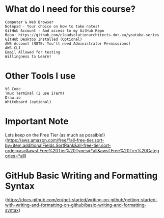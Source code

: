 # What do I need for this course?
    Computer & Web Browser
    Notepad - Your choice on how to take notes!
    GitHub Account - And access to my GitHub Repo
    Repo: https://github.com/cloudsolutionarchitects-dot-eu/youtube-series
    GitHub Desktop Installed (Optional)
    AWS Account (NOTE: You'll need Administrator Permissions)
    AWS CLI
    Email Allowed for testing
    Willingness to Learn!

# Other Tools I use
    VS Code
    Tmux Terminal (I use iTerm)
    Draw.io
    Whiteboard (optional)

# Important Note
Lets keep on the Free Tier (as much as possible!)
(https://aws.amazon.com/free/?all-free-tier.sort-by=item.additionalFields.SortRank&all-free-tier.sort-order=asc&awsf.Free%20Tier%20Types=*all&awsf.Free%20Tier%20Categories=*all)

# GitHub Basic Writing and Formatting Syntax
(https://docs.github.com/en/get-started/writing-on-github/getting-started-with-writing-and-formatting-on-github/basic-writing-and-formatting-syntax)